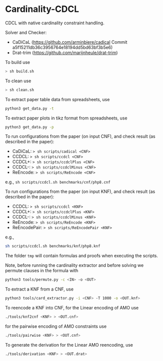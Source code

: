 # Cardinality-CDCL
CDCL with native cardinality constraint handling.


Solver and Checker:
* CaDiCaL (https://github.com/arminbiere/cadical Commit a5f15211db36c3956764e18194dd5bd63bf3b5e6)
* Drat-trim (https://github.com/marijnheule/drat-trim)

To build use

```bash
> sh build.sh
```

To clean use

```bash
> sh clean.sh
```

To extract paper table data from spreadsheets, use
```bash
python3 get_data.py -t
```

To extract paper plots in tikz format from spreadsheets, use
```bash
python3 get_data.py -p
```

To run configurations from the paper (on input CNF), and check result (as described in the paper):

* CaDiCaL:  `> sh scripts/cadical <CNF>`
* CCDCL:  `> sh scripts/ccdcl <CNF>`
* CCDCL+: `> sh scripts/ccdclPlus <CNF>`
* CCDCL-: `> sh scripts/ccdclMinus <CNF>`
* ReEncode: `> sh scripts/ReEncode <CNF>`

e.g., `sh scripts/ccdcl.sh benchmarks/cnf/php8.cnf`

To run configurations from the paper (on input KNF), and check result (as described in the paper):

* CCDCL:  `> sh scripts/ccdcl <KNF>`
* CCDCL+: `> sh scripts/ccdclPlus <KNF>`
* CCDCL-: `> sh scripts/ccdclMinus <KNF>`
* ReEncode: `> sh scripts/ReEncode <KNF>`
* ReEncodePair: `> sh scripts/ReEncodePair <KNF>`

e.g., 
```bash
sh scripts/ccdcl.sh benchmarks/knf/php8.knf
```

The folder `tmp` will contain formulas and proofs when executing the scripts.

Note, before running the cardinality extractor and before solving we permute clauses in the formula with 

```bash
python3 tools/permute.py -c <IN> -o <OUT>
```

To extract a KNF from a CNF, use
```bash
python3 tools/card_extractor.py -i <CNF> -T 1000 -o <OUT.knf>
```

To reencode a KNF into CNF, for the Linear encoding of AMO use
```bash
./tools/knf2cnf <KNF> > <OUT.cnf>
```

for the pairwise encoding of AMO constraints use
```bash
./tools/pairwise <KNF> > <OUT.cnf>
```

To generate the derivation for the Linear AMO reencoding, use
```bash
./tools/derivation <KNF> > <OUT.drat>
```



